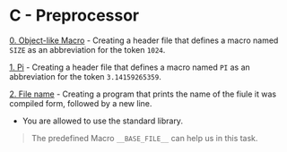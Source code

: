 # C - Preprocessor

[0. Object-like Macro](./0-object_like_macro.h) - Creating a header file that defines a macro named `SIZE` as an abbreviation for the token `1024`.


[1. Pi](./1-pi.h) - Creating a header file that defines a macro named `PI` as an abbreviation for the token `3.14159265359`.


[2. File name](./2-main.c) - Creating a program that prints the name of the fiule it was compiled form, followed by a new line.
- You are allowed to use the standard library.
> The predefined Macro `__BASE_FILE__` can help us in this task.



